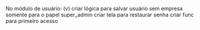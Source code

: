 No módulo de usuário:
(v)  criar lógica para salvar usuário sem empresa somente para o papel super_admin
    criar tela para restaurar senha
    criar func para primeiro acesso
